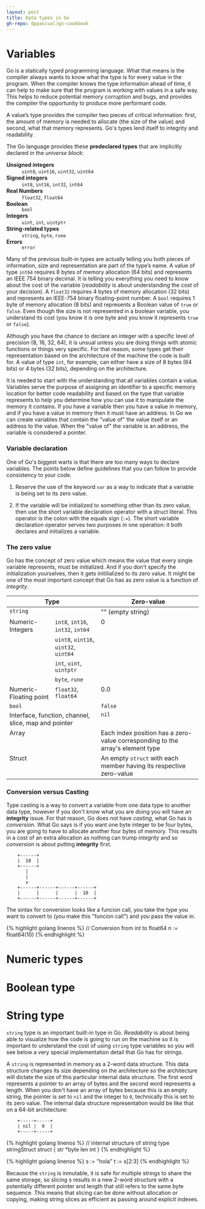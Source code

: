 ```yaml
---
layout: post
title: Data types in Go
gh-repo: dppascual/go-cookbook
---
```


<head>
<meta charset = "UTF-8">
<link href="https://fonts.googleapis.com/css?family=EB+Garamond" rel="stylesheet">
<link rel="stylesheet" type="text/css" href="../css/styles.css" />
<link rel="stylesheet" href="https://cdnjs.cloudflare.com/ajax/libs/font-awesome/4.7.0/css/font-awesome.min.css">
</head>

# Variables

Go is a statically typed programming language. What that means is the compiler always wants to know what the type is for every value in the program. When the compiler knows the type information ahead of time, it can help to make sure that the program is working with values in a safe way. This helps to reduce potential memory corruption and bugs, and provides the compiler the opportunity to produce more performant code.

A value’s type provides the compiler two pieces of critical information: first, the amount of memory is needed to allocate (the size of the value) and second, what that memory represents. Go's types lend itself to integrity and readability.

The Go language provides these **predeclared types** that are implicitly declared in the *universe block*:

<dl>
    <dt><strong>Unsigned integers</strong></dt>
    <dd><code>uint8</code>, <code>uint16</code>, <code>uint32</code>, <code>uint64</code></dd>
    <dt><strong>Signed integers</strong></dt>
    <dd><code>int8</code>, <code>int16</code>, <code>int32</code>, <code>int64</code></dd>
    <dt><strong>Real Numbers</strong></dt>
    <dd><code>float32</code>, <code>float64</code></dd>
    <dt><strong>Boolean</strong></dt>
    <dd><code>bool</code></dd>
    <dt><strong>Integers</strong></dt>
    <dd><code>uint</code>, <code>int</code>, <code>uintptr</code></dd>
    <dt><strong>String-related types</strong></dt>
    <dd><code>string</code>, <code>byte</code>, <code>rune</code></dd>
    <dt><strong>Errors</strong></dt>
    <dd><code>error</code></dd>
</dl>

Many of the previous built-in types are actually telling you both pieces of information, size and representation are part of the type’s name. A value of type `int64` requires 8 bytes of memory allocation (64 bits) and represents an IEEE 754 binary decimal. It is telling you everything you need to know about the cost of the variable (*readability* is about understanding the cost of your decision). A `float32` requires 4 bytes of memory allocation (32 bits) and represents an IEEE-754 binary floating-point number. A `bool` requires 1 byte of memory allocation (8 bits) and represents a Boolean value of `true` or `false`. Even though the size is not represented in a boolean variable, you understand its cost (you know it is one byte and you know it represents `true` or `false`).

Although you have the chance to declare an integer with a specific level of precision (8, 16, 32, 64), it is unsual unless you are doing things with atomic functions or things very specific. For that reason, some types get their representation based on the architecture of the machine the code is built for. A value of type `int`, for example, can either have a size of 8 bytes (64 bits) or 4 bytes (32 bits), depending on the architecture.

It is needed to start with the understanding that all variables contain a value. Variables serve the purpose of assigning an identifier to a specific memory location for better code readability and based on the type that variable represents to help you determine how you can use it to manipulate the memory it contains. If you have a variable then you have a value in memory, and if you have a value in memory then it must have an address. In Go we can create variables that contain the "value of" the value itself or an address to the value. When the "value of" the variable is an address, the variable is considered a pointer.

### Variable declaration

One of Go's biggest warts is that there are too many ways to declare variables. The points below define guidelines that you can follow to provide consistency to your code.

1. Reserve the use of the keyword `var` as a way to indicate that a variable is being set to its zero value.

2. If the variable will be initialized to something other than its zero value, then use the short variable declaration operator with a struct literal. This operator is the colon with the equals sign (`:=`). The short variable declaration operator serves two purposes in one operation: it both declares and initializes a variable.

### The zero value

Go has the concept of zero value which means the value that every single variable represents, must be initialized. And if you don't specify the initialization yourselves, then it gets initilialized to its zero value. It might be one of the most important concept that Go has as zero value is a function of *integrity*.

<table>
<thead valign="bottom">
<tr><th colspan="3">Type</th>
<th>Zero-value</th>
</tr>
</thead>
<tbody valign="top">
<tr><td colspan="3"><code>string</code></td>
<td>"" (empty string)</td>
</tr>
<tr><td rowspan="4">Numeric-Integers</td>
<td colspan="2"><code>int8</code>, <code>int16</code>, <code>int32</code>, <code>int64</code></td>
<td rowspan="4">0</td>
</tr>
<tr><td colspan="2"><code>uint8</code>, <code>uint16</code>, <code>uint32</code>, <code>uint64</code></td>
</tr>
<tr><td colspan="2"><code>int</code>, <code>uint</code>, <code>uintptr</code></td>
</tr>
<tr><td colspan="2"><code>byte</code>, <code>rune</code></td>
</tr>
<tr><td colspan="2">Numeric-Floating point</td>
<td><code>float32</code>, <code>float64</code></td>
<td>0.0</td>
</tr>
<tr><td colspan="3"><code>bool</code></td>
<td><code>false</code></td>
</tr>
<tr><td colspan="3">Interface, function, channel, slice, map and pointer</td>
<td><code>nil</code></td>
</tr>
<tr><td colspan="3">Array</td>
<td>Each index position has a zero-value
corresponding to the array's
element type</td>
</tr>
<tr><td colspan="3">Struct</td>
<td>An empty <code>struct</code> with each member
having its respective zero-value</td>
</tr>
</tbody>
</table>

### Conversion versus Casting

Type casting is a way to convert a variable from one data type to another data type, however if you don't know what you are doing you will have an **integrity** issue. For that reason, Go does not have *casting*, what Go has is *conversion*. What Go says is if you want one byte integer to be four bytes, you are going to have to allocate another four bytes of memory. This results in a cost of an extra allocation as nothing can trump *integrity* and so *conversion* is about putting **integrity** first.

```
    +------+
    |  10  |
    +------+
       |
       |
       v
    +------+------+------+------+
    |      |      |      |  10  |
    +------+------+------+------+
```

The sintax for conversion looks like a funcion call, you take the type you want to convert to (you make this "funcion call") and you pass the value in.

{% highlight golang linenos %}
// Conversion from int to float64
n := float64(10)
{% endhighlight %}

# Numeric types

# Boolean type

# String type

`string` type is an important built-in type in Go. *Readability* is about being able to visualize how the code is going to run on the machine so it is important to understand the cost of using `string` type variables so you will see below a very special implementation detail that Go has for strings.

A `string` is represented in memory as a 2-word data structure. This data structure changes its size depending on the architecture so the architecture will dictate the size of this particular internal data structure. The first word represents a pointer to an array of bytes and the second word represents a length. When you don't have an array of bytes because this is an empty string, the pointer is set to `nil` and the integer to `0`, technically this is set to its zero value. The internal data structure representation would be like that on a 64-bit architecture:

```
    +-----+-----+
    | nil |  0  |
    +-----+-----+
```

{% highlight golang linenos %}
// internal structure of string
type stringStruct struct {
    str *byte
    len int
}
{% endhighlight %}

{% highlight golang linenos %}
s := "hola"
t := s[2:3]
{% endhighlight %}

Because the `string` is inmutable, it is safe for multiple strings to share the same storage, so slicing s results in a new 2-word structure with a potentially different pointer and length that still refers to the same byte sequence. This means that slicing can be done without allocation or copying, making string slices as efficient as passing around explicit indexes.